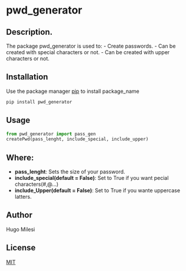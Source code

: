 # pwd_generator

## Description. 
The package pwd_generator is used to:
	- Create passwords. 
	- Can be created with special characters or not.
	- Can be created with upper characters or not.
## Installation

Use the package manager [pip](https://pip.pypa.io/en/stable/) to install package_name

```bash
pip install pwd_generator
```

## Usage

```python
from pwd_generator import pass_gen
createPwd(pass_lenght, include_special, include_upper)
```
## Where:
- **pass_lenght**: Sets the size of your password.
- **include_special(default = False)**: Set to True if you want pecial characters(#,@...)
- **include_Upper(default  = False)**: Set to True if you wante uppercase latters.

## Author
Hugo Milesi

## License
[MIT](https://choosealicense.com/licenses/mit/)